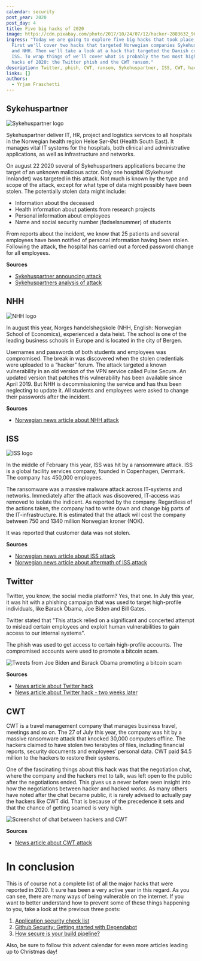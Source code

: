 ```yaml
---
calendar: security
post_year: 2020
post_day: 4
title: Five big hacks of 2020
image: https://cdn.pixabay.com/photo/2017/10/24/07/12/hacker-2883632_960_720.jpg
ingress: "Today we are going to explore five big hacks that took place in 2020.
  First we'll cover two hacks that targeted Norwegian companies Sykehuspartner
  and NHH. Then we'll take a look at a hack that targeted the Danish company
  ISS. To wrap things of we'll cover what is probably the two most high profile
  hacks of 2020: the Twitter phish and the CWT ransom."
description: Twitter, phish, CWT, ransom, Sykehuspartner, ISS, CWT, hack
links: []
authors:
  - Yrjan Fraschetti
---
```

## Sykehuspartner

![Sykehuspartner logo](https://i.ibb.co/hyMVdWh/Skjermbilde-2020-11-20-kl-07-30-21.png "Sykehuspartner")

Sykehuspartner deliver IT, HR, project and logistics services to all hospitals in the Norwegian health region Helse Sør-Øst (Health South East). It manages vital IT systems for the hospitals, both clinical and administrative applications, as well as infrastructure and networks.

On august 22 2020 several of Sykehuspartners applications became the target of an unknown malicious actor. Only one hospital (Sykehuset Innlandet) was targeted in this attack. Not much is known by the type and scope of the attack, except for what type of data might possibly have been stolen. The potentially stolen data might include:

* Information about the deceased
* Health information about patients from research projects
* Personal information about employees
* Name and social security number (fødselsnummer) of students

From reports about the incident, we know that 25 patients and several employees have been notified of personal information having been stolen. Following the attack, the hospital has carried out a forced password change for all employees.

**Sources**

* [Sykehuspartner announcing attack](https://sykehuspartner.no/nyheter/dataangrep-mot-sykehuset-innlandet-hf)
* [Sykehuspartners analysis of attack](https://sykehuspartner.no/nyheter/analysearbeidet-etter-dataangrepet-mot-sykehuset-innlandet-er-avsluttet)

## NHH

![NHH logo](https://i.ibb.co/sjQnhNF/imageedit-10-3684463812.png "NHH logo")

In august this year, Norges handelshøgskole (NHH, English: Norwegian School of Economics), experienced a data heist. The school is one of the leading business schools in Europe and is located in the city of Bergen. 

Usernames and passwords of both students and employees was compromised. The break in was discovered when the stolen credentials were uploaded to a “hacker” forum. The attack targeted a known vulnerability in an old version of the VPN service called Pulse Secure. An updated version that patches this vulnerability has been available since April 2019. But NHH is decommissioning the service and has thus been neglecting to update it. All students and employees were asked to change their passwords after the incident.

**Sources**

* [Norwegian news article about NHH attack](https://www.dn.no/utdannelse/nhh/datakriminalitet/nhh-oppdaterte-ikke-sikkerhetshull-kjent-siden-april-2019-na-er-handelshoyskolen-rammet-av-internasjonalt-dataangrep/2-1-853329)

## ISS

![ISS logo](https://i.ibb.co/XDJVmgQ/imageedit-12-3910494650.png "ISS logo")

In the middle of February this year, ISS was hit by a ransomware attack. ISS is a global facility services company, founded in Copenhagen, Denmark. The company has 450,000 employees.

The ransomware was a massive malware attack across IT-systems and networks. Immediately after the attack was discovered, IT-access was removed to isolate the indicent. As reported by the company. Regardless of the actions taken, the company had to write down and change big parts of the IT-infrastructure. It is estimated that the attack will cost the company between 750 and 1340 million Norwegian kroner (NOK).

It was reported that customer data was not stolen.

**Sources**

* [Norwegian news article about ISS attack](https://www.digi.no/artikler/dansk-servicegigant-rammet-etter-skadevareangrep/485762)
* [Norwegian news article about aftermath of ISS attack](https://www.digi.no/artikler/iss-venter-milliardsmell-etter-cyberangrepet-i-februar/488264)

## Twitter

Twitter, you know, the social media platform? Yes, that one. In July this year, it was hit with a phishing campaign that was used to target high-profile individuals, like Barack Obama, Joe Biden and Bill Gates.

Twitter stated that "This attack relied on a significant and concerted attempt to mislead certain employees and exploit human vulnerabilities to gain access to our internal systems".

The phish was used to get access to certain high-profile accounts. The compromised accounts were used to promote a bitcoin scam.

![Tweets from Joe Biden and Barack Obama promoting a bitcoin scam](https://i.ibb.co/sPXDZK7/external-content-duckduckgo-com.png "Biden and Obamas twitter profiles were hacked to promote a bitcoin scam")

**Sources**

* [News article about Twitter hack](https://edition.cnn.com/2020/07/15/tech/twitter-hack-elon-musk-bill-gates/index.html)
* [News article about Twitter hack - two weeks later](https://edition.cnn.com/2020/07/30/tech/twitter-hack-update/index.html)

## CWT

CWT is a travel management company that manages business travel, meetings and so on. The 27 of July this year, the company was hit by a massive ransomware attack that knocked 30,000 computers offline. The hackers claimed to have stolen two terabytes of files, including financial reports, security documents and employees’ personal data. CWT paid $4.5 million to the hackers to restore their systems. 

One of the fascinating things about this hack was that the negotiation chat, where the company and the hackers met to talk, was left open to the public after the negotiations ended. This gives us a never before seen insight into how the negotiations between hacker and hacked works. As many others have noted after the chat became public, it is rarely advised to actually pay the hackers like CWT did. That is because of the precedence it sets and that the chance of getting scamed is very high.

![Screenshot of chat between hackers and CWT](https://i.ibb.co/QC7f7MJ/cwt-chat.jpg "Screenshot of the negotiation chat between hackers and CWT")

**Sources**

* [News article about CWT attack](https://www.reuters.com/article/us-cyber-cwt-ransom-idUSKCN24W25W)

# In conclusion

This is of course not a complete list of all the major hacks that were reported in 2020. It sure has been a very active year in this regard. As you can see, there are many ways of being vulnerable on the internet. If you want to better understand how to prevent some of these things happening to you, take a look at the previous three posts:

1. [Application security check list](https://security.christmas/2020/1)
2. [Github Security: Getting started with Dependabot](https://security.christmas/2020/2)
3. [How secure is your build pipeline?](https://security.christmas/2020/3)

Also, be sure to follow this advent calendar for even more articles leading up to Christmas day!